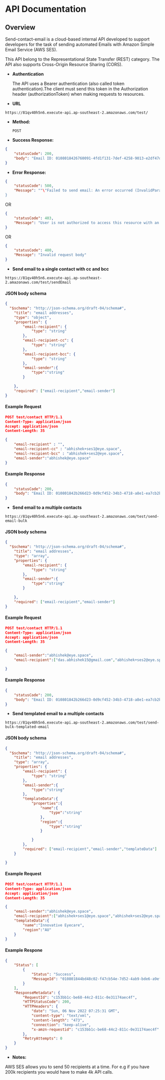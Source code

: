 # API Documentation

**Overview**
----
Send-contact-email is a cloud-based internal API developed to support developers for the task of sending automated Emails with Amazon Simple Email Service (AWS SES).

This API belong to the Representational State Transfer (REST) category. The API also supports Cross-Origin Resource Sharing (CORS).

* **Authentication**

	The API uses a Bearer authentication (also called token authentication).The client must send this token in the Authorization header  	(authorizationToken) when making requests to resources.

* **URL**

```
https://81qv40h5n6.execute-api.ap-southeast-2.amazonaws.com/test/
```

* **Method:**
  
  `POST`


* **Success Response:**
  
```json
{
	"statusCode": 200,
	"body": "Email ID: 0108018426760091-4fd1f131-7def-4258-9013-e2df47d5a5d2-000000 sent from Lambda."
}
```

 
* **Error Response:**

```json
{ 
  	"statusCode": 500,
	"Message": ""\"Failed to send email: An error occurred (InvalidParameterValue) when calling the SendEmail operation: Invalid email address .\"""
}
```
OR
  
```json
{ 
  	"statusCode": 403,
	"Message": "User is not authorized to access this resource with an explicit deny"
}
```
OR
  
```json
{ 
  	"statusCode": 400,
	"Message": "Invalid request body"
}
```

* **Send email to a single contact with cc and bcc**

```
https://81qv40h5n6.execute-api.ap-southeast-2.amazonaws.com/test/sendEmail
```


#### JSON body schema

```json
{
  "$schema": "http://json-schema.org/draft-04/schema#",
    "title": "email addresses",
    "type": "object",
    "properties": {
        "email-recipient": {
            "type": "string"
        },
        "email-recipient-cc": {
            "type": "string"
        },
        "email-recipient-bcc": {
            "type": "string"
        },
        "email-sender":{
            "type":"string"
        }
        
    },
    "required": ["email-recipient","email-sender"]
}
```

#### Example Request

```json
POST test/contact HTTP/1.1
Content-Type: application/json
Accept: application/json
Content-Length: 35

{
	"email-recipient" : "",
	"email-recipient-cc" : "abhishek+ses1@eye.space",
	"email-recipient-bcc" : "abhishek+ses2@eye.space",
	"email-sender":"abhishek@eye.space"
}
```

#### Example Response

```json
{
	"statusCode": 200,
	"body": "Email ID: 010801842b266d23-0d9cf452-34b3-4718-a8e1-ea7cb2bd8b02-000000 sent from Lambda."
}

```

* **Send email to a multiple contacts**

```
https://81qv40h5n6.execute-api.ap-southeast-2.amazonaws.com/test/send-email-bulk
```

#### JSON body schema

```json
{
  "$schema": "http://json-schema.org/draft-04/schema#",
    "title": "email addresses",
    "type": "array",
    "properties": {
        "email-recipient": {
            "type": "string"
        },
        "email-sender":{
            "type":"string"
        }
        
    },
    "required": ["email-recipient","email-sender"]
}
```


#### Example Request

```json
POST test/contact HTTP/1.1
Content-Type: application/json
Accept: application/json
Content-Length: 35

{
	"email-sender":"abhishek@eye.space",
	"email-recipient":["das.abhishek15@gmail.com","abhishek+ses2@eye.space","abhishek+ses1@eye.space"]

}

```

#### Example Response

```json
{
	"statusCode": 200,
	"body": "Email ID: 010801842b266d23-0d9cf452-34b3-4718-a8e1-ea7cb2bd8b02-000000 sent from Lambda."
}

```

* **Send templated email to a multiple contacts**

```
https://81qv40h5n6.execute-api.ap-southeast-2.amazonaws.com/test/send-bulk-templated-email
```
	
#### JSON body schema

```json
{
  "$schema": "http://json-schema.org/draft-04/schema#",
    "title": "email addresses",
    "type": "array",
    "properties": {
        "email-recipient": {
            "type": "string"
        },
        "email-sender":{
            "type":"string"
        },
        "templateData":{
        	"properties":{
        		"name":{
        			"type":"string"
        		},
        		"region":{
        			"type":"string"
        		}

        	}
        },
        "required": ["email-recipient","email-sender","templateData"]
	}

}
```
  
#### Example Request

```json
POST test/contact HTTP/1.1
Content-Type: application/json
Accept: application/json
Content-Length: 35

{
	"email-sender":"abhishek@eye.space",
	"email-recipient":["abhishek+ses1@eye.space","abhishek+ses2@eye.space"],
	"templateData":{
		"name":"Innovative Eyecare",
		"region":"AU"
	}
}

```

#### Example Respone

```json
{
	"Status": [
		{
			"Status": "Success",
			"MessageId": "010801844bd48c02-f47cb54e-7d52-4ab9-bde6-a9ef8aa9a28c-000000"
		}
	],
	"ResponseMetadata": {
		"RequestId": "c153bb1c-be68-44c2-811c-0e31174aec4f",
		"HTTPStatusCode": 200,
		"HTTPHeaders": {
			"date": "Sun, 06 Nov 2022 07:25:31 GMT",
			"content-type": "text/xml",
			"content-length": "473",
			"connection": "keep-alive",
			"x-amzn-requestid": "c153bb1c-be68-44c2-811c-0e31174aec4f"
		},
		"RetryAttempts": 0
	}
}
```



* **Notes:**

AWS SES allows you to send 50 recipients at a time. For e.g if you have 200k recipients you would have to make 4k API calls.

